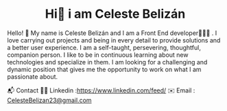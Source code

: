 <h1 align= "center"> Hi👋 i am Celeste Belizán </h1> 
Hello! 👋 My name is Celeste Belizán and I am a Front End developer👩🏻‍💻 . I love carrying out projects and being in every detail to provide solutions and a better user experience.
I am a self-taught, persevering, thoughtful, companion person. I like to be in continuous learning about new technologies and specialize in them.
I am looking for a challenging and dynamic position that gives me the opportunity to work on what I am passionate about.

📬 Contact
👨‍💻 Linkedin :https://www.linkedin.com/feed/
✉️ Email : CelesteBelizan23@gmail.com
